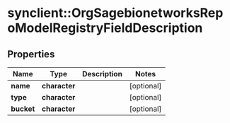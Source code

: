 # synclient::OrgSagebionetworksRepoModelRegistryFieldDescription


## Properties
Name | Type | Description | Notes
------------ | ------------- | ------------- | -------------
**name** | **character** |  | [optional] 
**type** | **character** |  | [optional] 
**bucket** | **character** |  | [optional] 


